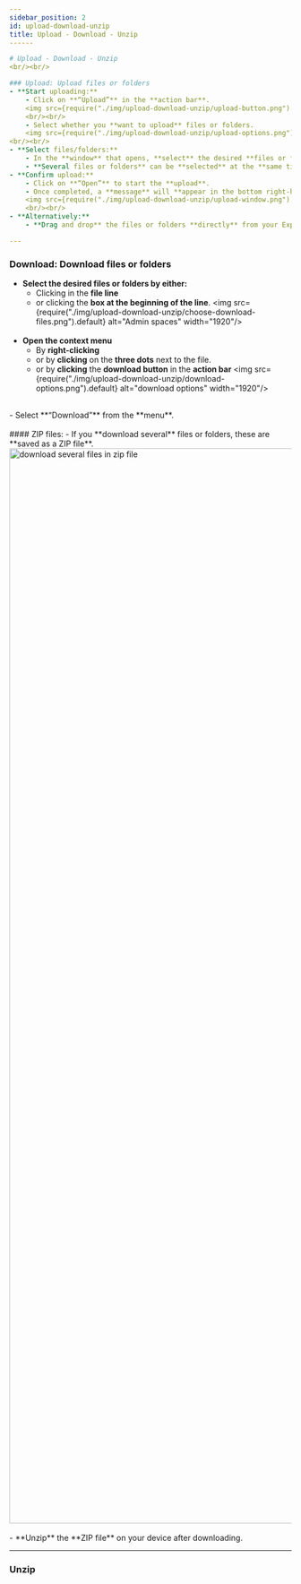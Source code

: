 ```yaml
---
sidebar_position: 2
id: upload-download-unzip
title: Upload - Download - Unzip
------

# Upload - Download - Unzip
<br/><br/>

### Upload: Upload files or folders
- **Start uploading:**
    - Click on **“Upload”** in the **action bar**.
    <img src={require("./img/upload-download-unzip/upload-button.png").default} alt="upload button" width="1920"/>
    <br/><br/>
    - Select whether you **want to upload** files or folders.
    <img src={require("./img/upload-download-unzip/upload-options.png").default} alt="select file or folder" width="400"/>
<br/><br/>
- **Select files/folders:**
    - In the **window** that opens, **select** the desired **files or folders**.
    - **Several files or folders** can be **selected** at the **same time**.
- **Confirm upload:**
    - Click on **“Open”** to start the **upload**.
    - Once completed, a **message** will **appear in the bottom right-hand corner**.
    <img src={require("./img/upload-download-unzip/upload-window.png").default} alt="confirm upload" width="500"/>
    <br/><br/>
- **Alternatively:**
    - **Drag and drop** the files or folders **directly** from your Explorer window **into the browser** to upload them.

---
```


### Download: Download files or folders
- **Select the desired files or folders by either:**
    - Clicking in the **file line** 
    - or clicking the **box at the beginning of the line**.
    <img src={require("./img/upload-download-unzip/choose-download-files.png").default} alt="Admin spaces" width="1920"/>
    <br/><br/>
- **Open the context menu**
    - By **right-clicking**
    - or by **clicking** on the **three dots** next to the file.
    - or by **clicking** the **download button** in the **action bar**
    <img src={require("./img/upload-download-unzip/download-options.png").default} alt="download options" width="1920"/>
<br/>
- Select **“Download”** from the **menu**.
<br/><br/>
#### ZIP files:
- If you **download several** files or folders, these are **saved as a ZIP file**.
<img src={require("./img/upload-download-unzip/zip-file.png").default} alt="download several files in zip file" width="1920"/>
<br/><br/>
- **Unzip** the **ZIP file** on your device after downloading.

---

### Unzip